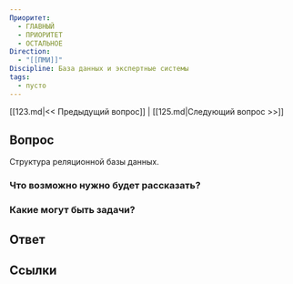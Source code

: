 ```yaml
---
Приоритет:
  - ГЛАВНЫЙ
  - ПРИОРИТЕТ
  - ОСТАЛЬНОЕ
Direction:
  - "[[ПМИ]]" 
Discipline: База данных и экспертные системы 
tags:
  - пусто
---
```

[[123.md|<< Предыдущий вопрос]] | [[125.md|Следующий вопрос >>]]
## Вопрос

Структура реляционной базы данных.

### Что возможно нужно будет рассказать?

### Какие могут быть задачи?

## Ответ

## Ссылки
